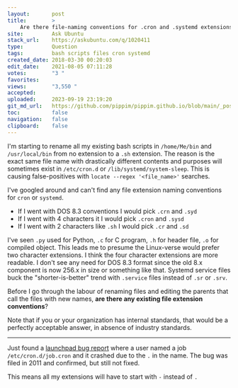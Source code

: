 ```yaml
---
layout:       post
title:        >
    Are there file-naming conventions for .cron and .systemd extensions?
site:         Ask Ubuntu
stack_url:    https://askubuntu.com/q/1020411
type:         Question
tags:         bash scripts files cron systemd
created_date: 2018-03-30 00:20:03
edit_date:    2021-08-05 07:11:28
votes:        "3 "
favorites:    
views:        "3,550 "
accepted:     
uploaded:     2023-09-19 23:19:20
git_md_url:   https://github.com/pippim/pippim.github.io/blob/main/_posts/2018/2018-03-30-Are-there-file-naming-conventions-for-.cron-and-.systemd-extensions_.md
toc:          false
navigation:   false
clipboard:    false
---
```


I'm starting to rename all my existing bash scripts in `/home/Me/bin` and `/usr/local/bin` from no extension to a `.sh` extension. The reason is the exact same file name with drastically different contents and purposes will sometimes exist in `/etc/cron.d` or `/lib/systemd/system-sleep`. This is causing false-positives with `locate --regex '<file_name>'` searches.

I've googled around and can't find any file extension naming conventions for `cron` or `systemd`.

- If I went with DOS 8.3 conventions I would pick `.crn` and `.syd`
- If I went with 4 characters it I would pick `.cron` and `.sysd`
- If I went with 2 characters like `.sh` I would pick `.cr` and `.sd`

I've seen `.py` used for Python, `.c` for C program, `.h` for header file, `.o` for compiled object. This leads me to presume the Linux-verse would prefer two character extensions. I think the four character extensions are more readable. I don't see any need for DOS 8.3 format since the old 8.x component is now 256.x in size or something like that. Systemd service files buck the "shorter-is-better" trend with `.service` files instead of `.sr` or `.srv`.

Before I go through the labour of renaming files and editing the parents that call the files with new names, **are there any existing file extension conventions**?

Note that if you or your organization has internal standards, that would be a perfectly acceptable answer, in absence of industry standards.


----------

Just found a [launchpad bug report][1] where a user named a job `/etc/cron.d/job.cron` and it crashed due to the `.` in the name. The bug was filed in 2011 and confirmed, but still not fixed.

This means all my extensions will have to start with `-` instead of `.`


  [1]: https://bugs.launchpad.net/ubuntu/+source/cron/+bug/706565
